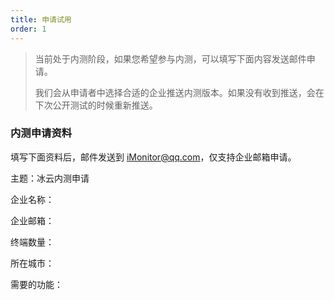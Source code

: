 ```yaml
---
title: 申请试用
order: 1
---
```


> 当前处于内测阶段，如果您希望参与内测，可以填写下面内容发送邮件申请。
>
> 我们会从申请者中选择合适的企业推送内测版本。如果没有收到推送，会在下次公开测试的时候重新推送。

### 内测申请资料

填写下面资料后，邮件发送到 iMonitor@qq.com，仅支持企业邮箱申请。

主题：冰云内测申请

企业名称：

企业邮箱：

终端数量：

所在城市：

需要的功能：

